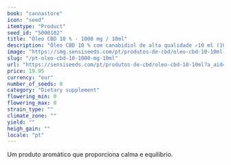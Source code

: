 ```yaml
---
book: "cannastore"
icon: "seed"
itemtype: "Product"
seed_id: "5000102"
title: "Óleo CBD 10 % - 1000 mg / 10ml"
description: "Óleo CBD 10 % com canabidiol de alta qualidade ✓10 ml (1000 mg) ✓ Óleo Cânhamo Orgânico certificado ✓Disponível em concentrações mais baixas ✓ Vegetariano."
image: "https://img.sensiseeds.com/pt/produtos-de-cbd/oleo-cbd-10-10ml-image.png"
slug: "/pt-oleo-cbd-10-1000-mg-10ml"
url: "https://sensiseeds.com/pt/produtos-de-cbd/oleo-cbd-10-10ml?a_aid=cannastore"
price: 19.95
currency: "eur"
number_of_seeds: 0
category: "Dietary supplement"
flowering_min: 0
flowering_max: 0
strain_type: ""
climate_zone: ""
yield: ""
heigh_gain: ""
locale: "pt"
---
```

Um produto aromático que proporciona calma e equilíbrio.
